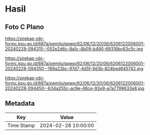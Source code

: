 # Hasil

## Foto C Plano

https://sirekap-obj-formc.kpu.go.id/687a/pemilu/ppwp/62/06/12/20/06/6206122006001-20240228-094315--052e2d6c-8a1c-4b09-b490-69316bc63c5c.jpg

https://sirekap-obj-formc.kpu.go.id/687a/pemilu/ppwp/62/06/12/20/06/6206122006001-20240228-094350--169a22bc-97d7-4d5f-9d3b-824bed645742.jpg

https://sirekap-obj-formc.kpu.go.id/687a/pemilu/ppwp/62/06/12/20/06/6206122006001-20240228-094450--634a255c-ac9e-48ce-92e9-a7a7799633e8.jpg


## Metadata

| Key        | Value               |
| ---------- | ------------------- |
| Time Stamp | 2024-02-28 10:00:00 |



